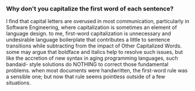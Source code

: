 ### Why don't you capitalize the first word of each sentence?
I find that capital letters are overused in most communication,
particularly in Software Engineering, where capitalization is
sometimes an element of language design. to me, first-word
capitalization is unnecessary and undesirable language boilerplate
that contributes a little to sentence transitions while subtracting
from the impact of Other Capitalized Words. some may argue that
boldface and italics help to resolve such issues, but like the
accretion of new syntax in aging programming languages, such bandaid-
style solutions do NOTHING to correct those fundamental problems.
when most documents were handwritten, the first-word rule was a
sensible one; but now that rule seems pointless outside of a few
situations.
